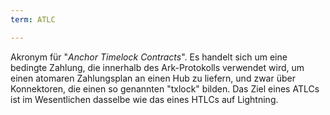 ```yaml
---
term: ATLC

---
```

Akronym für "*Anchor Timelock Contracts*". Es handelt sich um eine bedingte Zahlung, die innerhalb des Ark-Protokolls verwendet wird, um einen atomaren Zahlungsplan an einen Hub zu liefern, und zwar über Konnektoren, die einen so genannten "txlock" bilden. Das Ziel eines ATLCs ist im Wesentlichen dasselbe wie das eines HTLCs auf Lightning.